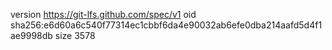 version https://git-lfs.github.com/spec/v1
oid sha256:e6d60a6c540f77314ec1cbbf6da4e90032ab6efe0dba214aafd5d4f1ae9998db
size 3578
